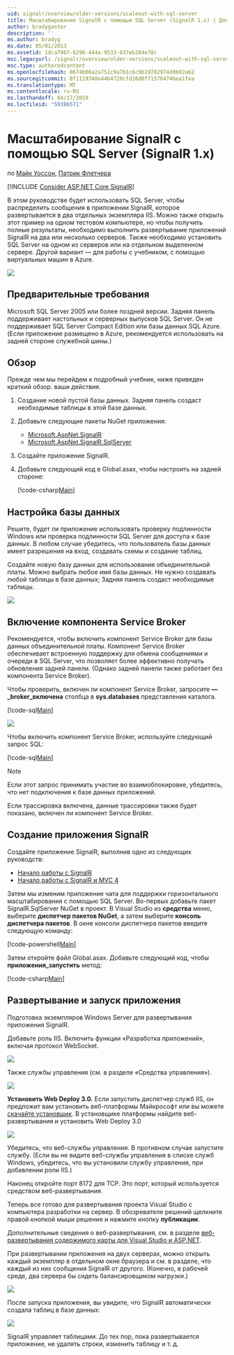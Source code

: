 ```yaml
---
uid: signalr/overview/older-versions/scaleout-with-sql-server
title: Масштабирование SignalR с помощью SQL Server (SignalR 1.x) | Документация Майкрософт
author: bradygaster
description: ''
ms.author: bradyg
ms.date: 05/01/2013
ms.assetid: 1dca7967-8296-444a-9533-837eb284e78c
msc.legacyurl: /signalr/overview/older-versions/scaleout-with-sql-server
msc.type: authoredcontent
ms.openlocfilehash: 8674b06a2a751c9a7b1c6c9b19782974d0602a62
ms.sourcegitcommit: 0f1119340e4464720cfd16d0ff15764746ea1fea
ms.translationtype: MT
ms.contentlocale: ru-RU
ms.lasthandoff: 04/17/2019
ms.locfileid: "59386571"
---
```

# <a name="signalr-scaleout-with-sql-server-signalr-1x"></a>Масштабирование SignalR с помощью SQL Server (SignalR 1.x)

по [Майк Уоссон](https://github.com/MikeWasson), [Патрик Флетчера](https://github.com/pfletcher)

[!INCLUDE [Consider ASP.NET Core SignalR](~/includes/signalr/signalr-version-disambiguation.md)]

В этом руководстве будет использовать SQL Server, чтобы распределить сообщения в приложении SignalR, которое развертывается в два отдельных экземпляра IIS. Можно также открыть этот пример на одном тестовом компьютере, но чтобы получить полные результаты, необходимо выполнить развертывание приложений SignalR на два или несколько серверов. Также необходимо установить SQL Server на одном из серверов или на отдельном выделенном сервере. Другой вариант — для работы с учебником, с помощью виртуальных машин в Azure.

![](scaleout-with-sql-server/_static/image1.png)

## <a name="prerequisites"></a>Предварительные требования

Microsoft SQL Server 2005 или более поздней версии. Задняя панель поддерживает настольных и серверных выпусков SQL Server. Он не поддерживает SQL Server Compact Edition или базы данных SQL Azure. (Если приложение размещено в Azure, рекомендуется использовать на задней стороне служебной шины.)

## <a name="overview"></a>Обзор

Прежде чем мы перейдем к подробный учебник, ниже приведен краткий обзор. ваши действия.

1. Создание новой пустой базы данных. Задняя панель создаст необходимые таблицы в этой базе данных.
2. Добавьте следующие пакеты NuGet приложения: 

    - [Microsoft.AspNet.SignalR](http://nuget.org/packages/Microsoft.AspNet.SignalR)
    - [Microsoft.AspNet.SignalR.SqlServer](http://nuget.org/packages/Microsoft.AspNet.SignalR.SqlServer)
3. Создайте приложение SignalR.
4. Добавьте следующий код в Global.asax, чтобы настроить на задней стороне: 

    [!code-csharp[Main](scaleout-with-sql-server/samples/sample1.cs)]

## <a name="configure-the-database"></a>Настройка базы данных

Решите, будет ли приложение использовать проверку подлинности Windows или проверка подлинности SQL Server для доступа к базе данных. В любом случае убедитесь, что пользователь базы данных имеет разрешения на вход, создавать схемы и создание таблиц.

Создайте новую базу данных для использования объединительной платы. Можно выбрать любое имя базы данных. Не нужно создавать любой таблицы в базе данных; Задняя панель создаст необходимые таблицы.

![](scaleout-with-sql-server/_static/image2.png)

## <a name="enable-service-broker"></a>Включение компонента Service Broker

Рекомендуется, чтобы включить компонент Service Broker для базы данных объединительной платы. Компонент Service Broker обеспечивает встроенную поддержку для обмена сообщениями и очереди в SQL Server, что позволяет более эффективно получать обновления задней панели. (Однако задней панели также работает без компонента Service Broker).

Чтобы проверить, включен ли компонент Service Broker, запросите **—\_broker\_включена** столбца в **sys.databases** представления каталога.

[!code-sql[Main](scaleout-with-sql-server/samples/sample2.sql)]

![](scaleout-with-sql-server/_static/image3.png)

Чтобы включить компонент Service Broker, используйте следующий запрос SQL:

[!code-sql[Main](scaleout-with-sql-server/samples/sample3.sql)]

> [!NOTE]
> Если этот запрос принимать участие во взаимоблокировке, убедитесь, что нет подключения к базе данных приложений.

Если трассировка включена, данные трассировки также будет показано, включен ли компонент Service Broker.

## <a name="create-a-signalr-application"></a>Создание приложения SignalR

Создайте приложение SignalR, выполнив одно из следующих руководств:

- [Начало работы с SignalR](../getting-started/tutorial-getting-started-with-signalr.md)
- [Начало работы с SignalR и MVC 4](tutorial-getting-started-with-signalr-and-mvc-4.md)

Затем мы изменим приложение чата для поддержки горизонтального масштабирования с помощью SQL Server. Во-первых добавьте пакет SignalR.SqlServer NuGet в проект. В Visual Studio из **средства** меню, выберите **диспетчер пакетов NuGet**, а затем выберите **консоль диспетчера пакетов**. В окне консоли диспетчера пакетов введите следующую команду:

[!code-powershell[Main](scaleout-with-sql-server/samples/sample4.ps1)]

Затем откройте файл Global.asax. Добавьте следующий код, чтобы **приложения\_запустить** метод:

[!code-csharp[Main](scaleout-with-sql-server/samples/sample5.cs)]

## <a name="deploy-and-run-the-application"></a>Развертывание и запуск приложения

Подготовка экземпляров Windows Server для развертывания приложения SignalR.

Добавьте роль IIS. Включить функции «Разработка приложений», включая протокол WebSocket.

![](scaleout-with-sql-server/_static/image4.png)

Также службы управления (см. в разделе «Средства управления»).

![](scaleout-with-sql-server/_static/image5.png)

**Установить Web Deploy 3.0.** Если запустить диспетчер служб IIS, он предложит вам установить веб-платформы Майкрософт или вы можете [скачайте установщик](https://go.microsoft.com/fwlink/?LinkId=255386). В установщике платформы найдите веб-развертывания и установить Web Deploy 3.0

![](scaleout-with-sql-server/_static/image6.png)

Убедитесь, что веб-службы управления. В противном случае запустите службу. (Если вы не видите веб-службы управления в списке служб Windows, убедитесь, что вы установили службу управления, при добавлении роли IIS.)

Наконец откройте порт 8172 для TCP. Это порт, который используется средством веб-развертывания.

Теперь все готово для развертывания проекта Visual Studio с компьютера разработки на сервер. В обозревателе решений щелкните правой кнопкой мыши решение и нажмите кнопку **публикации**.

Дополнительные сведения о веб-развертывания, см. в разделе [веб-развертывания содержимого карты для Visual Studio и ASP.NET](../../../whitepapers/aspnet-web-deployment-content-map.md).

При развертывании приложения на двух серверах, можно открыть каждый экземпляр в отдельном окне браузера и см. в разделе, что каждый из них сообщения SignalR от другого. (Конечно, в рабочей среде, два сервера бы сидеть балансировщиком нагрузки.)

![](scaleout-with-sql-server/_static/image7.png)

После запуска приложения, вы увидите, что SignalR автоматически создала таблиц в базе данных:

![](scaleout-with-sql-server/_static/image8.png)

SignalR управляет таблицами. До тех пор, пока развертывается приложение, не удалять строки, изменить таблицу и т. д.
